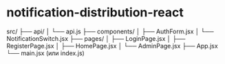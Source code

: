 # notification-distribution-react

src/
├── api/
│   └── api.js
├── components/
│   ├── AuthForm.jsx
│   └── NotificationSwitch.jsx
├── pages/
│   ├── LoginPage.jsx
│   ├── RegisterPage.jsx
│   ├── HomePage.jsx
│   └── AdminPage.jsx
├── App.jsx
└── main.jsx (или index.js)

